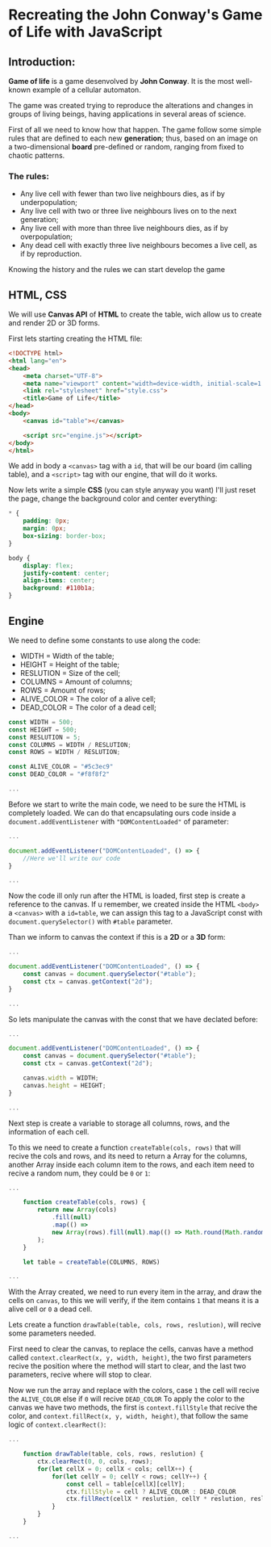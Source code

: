 # Recreating the John Conway's Game of Life with JavaScript

## Introduction:

**Game of life** is a game desenvolved by **John Conway**. It is the most well-known example of a cellular automaton.

The game was created trying to reproduce the alterations and changes in groups of living beings, having applications in several areas of science.

First of all we need to know how that happen. The game follow some simple rules that are defined to each new **generation**; thus, based on an image on a two-dimensional **board** pre-defined or random, ranging from fixed to chaotic patterns.

### The rules:

- Any live cell with fewer than two live neighbours dies, as if by underpopulation;
- Any live cell with two or three live neighbours lives on to the next generation;
- Any live cell with more than three live neighbours dies, as if by overpopulation;
- Any dead cell with exactly three live neighbours becomes a live cell, as if by reproduction.

Knowing the history and the rules we can start develop the game

## HTML, CSS

We will use **Canvas API** of **HTML** to create the table, wich allow us to create and render 2D or 3D forms.

First lets starting creating the HTML file:

```html
<!DOCTYPE html>
<html lang="en">
<head>
    <meta charset="UTF-8">
    <meta name="viewport" content="width=device-width, initial-scale=1.0">
    <link rel="stylesheet" href="style.css">
    <title>Game of Life</title>
</head>
<body>
    <canvas id="table"></canvas>

    <script src="engine.js"></script>
</body>
</html>
```
We add in body a `<canvas>` tag with a `id`, that will be our board (im calling table), and a `<script>` tag with our engine, that will do it works.

Now lets write a simple **CSS** (you can style anyway you want)
I'll just reset the page, change the background color and center everything:

```css
* {
    padding: 0px;
    margin: 0px;
    box-sizing: border-box;
}

body {
    display: flex;
    justify-content: center;
    align-items: center;
    background: #110b1a;
}
```
## Engine

We need to define some constants to use along the code:

- WIDTH = Width of the table;
- HEIGHT = Height of the table;
- RESLUTION = Size of the cell;
- COLUMNS = Amount of columns;
- ROWS = Amount of rows;
- ALIVE_COLOR = The color of a alive cell;
- DEAD_COLOR = The color of a dead cell;

```js
const WIDTH = 500;
const HEIGHT = 500;
const RESLUTION = 5;
const COLUMNS = WIDTH / RESLUTION;
const ROWS = WIDTH / RESLUTION;

const ALIVE_COLOR = "#5c3ec9"
const DEAD_COLOR = "#f8f8f2"

...
```
Before we start to write the main code, we need to be sure the HTML is completely loaded.
We can do that encapsulating ours code inside a `document.addEventListener` with `"DOMContentLoaded"` of parameter:

```js
...

document.addEventListener("DOMContentLoaded", () => {
    //Here we'll write our code
}

...
```
Now the code ill only run after the HTML is loaded, first step is create a reference to the canvas.
If u remember, we created inside the HTML `<body>` a `<canvas>` with a `id=table`, we can assign this tag to a JavaScript const with `document.querySelector()` with `#table` parameter.

Than we inform to canvas the context if this is a **2D** or a **3D** form:

```js
...

document.addEventListener("DOMContentLoaded", () => {
    const canvas = document.querySelector("#table");
    const ctx = canvas.getContext("2d");
}

...
```
So lets manipulate the canvas with the const that we have declated before:

```js
...

document.addEventListener("DOMContentLoaded", () => {
    const canvas = document.querySelector("#table");
    const ctx = canvas.getContext("2d");

    canvas.width = WIDTH;
    canvas.height = HEIGHT;
}

...
```
Next step is create a variable to storage all columns, rows, and the information of each cell.

To this we need to create a function `createTable(cols, rows)` that will recive the cols and rows, and its need to return a Array for the columns, another Array inside each column item to the rows, and each item need to recive a random num, they could be `0` or `1`:

```js
...

    function createTable(cols, rows) {
        return new Array(cols)
            .fill(null)
            .map(() =>
            new Array(rows).fill(null).map(() => Math.round(Math.random()))
        );
    }

    let table = createTable(COLUMNS, ROWS)

...
```
With the Array created, we need to run every item in the array, and draw the cells on `canvas`, to this we will verify, if the item contains `1` that means it is a alive cell or `0` a dead cell.

Lets create a function `drawTable(table, cols, rows, reslution)`, will recive some parameters needed.

First need to clear the canvas, to replace the cells, canvas have a method called `context.clearRect(x, y, width, height)`, the two first parameters recive the position where the method will start to clear, and the last two parameters, recive where will stop to clear.

Now we run the array and replace with the colors, case `1` the cell will recive the `ALIVE_COLOR` else if `0` will recive `DEAD_COLOR`
To apply the color to the canvas we have two methods, the first is `context.fillStyle` that recive the color, and `context.fillRect(x, y, width, height)`, that follow the same logic of `context.clearRect()`:

```js
...

    function drawTable(table, cols, rows, reslution) {
        ctx.clearRect(0, 0, cols, rows);
        for(let cellX = 0; cellX < cols; cellX++) {
            for(let cellY = 0; cellY < rows; cellY++) {
                const cell = table[cellX][cellY];
                ctx.fillStyle = cell ? ALIVE_COLOR : DEAD_COLOR
                ctx.fillRect(cellX * reslution, cellY * reslution, reslution, reslution)
            }
        }
    }

...
```